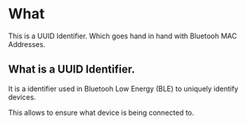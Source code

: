 # What

This is a UUID Identifier. Which goes hand in hand with Bluetooh MAC Addresses.

## What is a UUID Identifier.

It is a identifier used in Bluetooh Low Energy (BLE) to uniquely identify devices.

This allows to ensure what device is being connected to.
